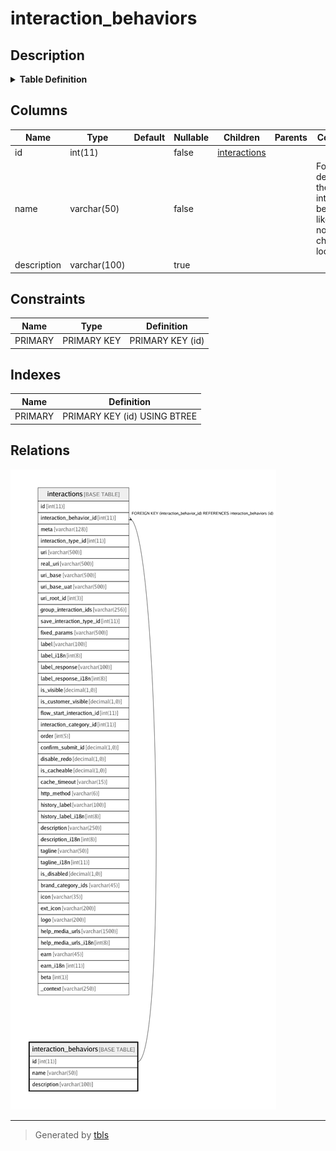 # interaction_behaviors

## Description

<details>
<summary><strong>Table Definition</strong></summary>

```sql
CREATE TABLE `interaction_behaviors` (
  `id` int(11) NOT NULL,
  `name` varchar(50) CHARACTER SET utf8 COLLATE utf8_unicode_ci NOT NULL COMMENT 'For describing the interaction behavior like normal, chain or local',
  `description` varchar(100) CHARACTER SET utf8 COLLATE utf8_unicode_ci DEFAULT NULL,
  PRIMARY KEY (`id`)
) ENGINE=InnoDB DEFAULT CHARSET=utf8 COLLATE=utf8_unicode_ci
```

</details>

## Columns

| Name | Type | Default | Nullable | Children | Parents | Comment |
| ---- | ---- | ------- | -------- | -------- | ------- | ------- |
| id | int(11) |  | false | [interactions](interactions.md) |  |  |
| name | varchar(50) |  | false |  |  | For describing the interaction behavior like normal, chain or local |
| description | varchar(100) |  | true |  |  |  |

## Constraints

| Name | Type | Definition |
| ---- | ---- | ---------- |
| PRIMARY | PRIMARY KEY | PRIMARY KEY (id) |

## Indexes

| Name | Definition |
| ---- | ---------- |
| PRIMARY | PRIMARY KEY (id) USING BTREE |

## Relations

![er](interaction_behaviors.png)

---

> Generated by [tbls](https://github.com/k1LoW/tbls)
